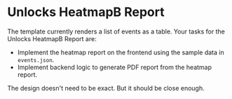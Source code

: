 # Unlocks HeatmapB Report

The template currently renders a list of events as a table. Your tasks for the Unlocks HeatmapB Report are:

- Implement the heatmap report on the frontend using the sample data in `events.json`.
- Implement backend logic to generate PDF report from the heatmap report.

The design doesn't need to be exact. But it should be close enough.


